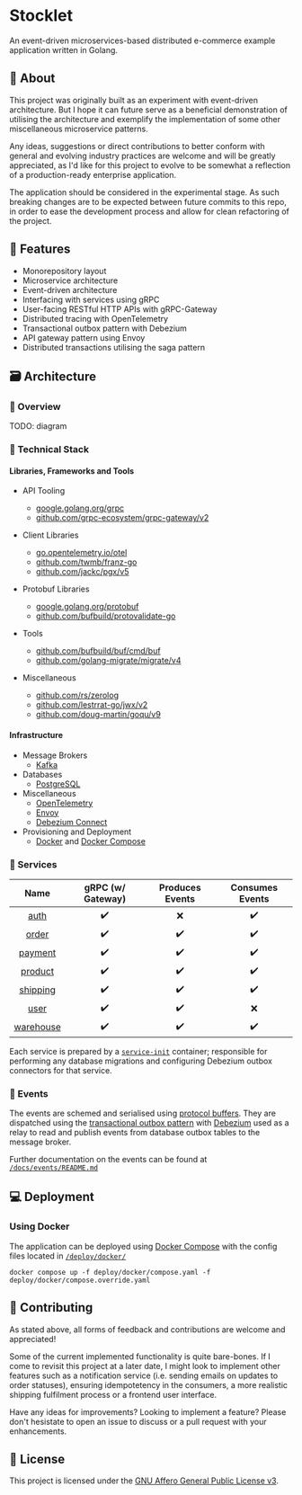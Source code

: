 # Stocklet

An event-driven microservices-based distributed e-commerce example application written in Golang.

## 📘 About

This project was originally built as an experiment with event-driven architecture. But I hope it can future serve as a beneficial demonstration of utilising the architecture and exemplify the implementation of some other miscellaneous microservice patterns.

Any ideas, suggestions or direct contributions to better conform with general and evolving industry practices are welcome and will be greatly appreciated, as I'd like for this project to evolve to be somewhat a reflection of a production-ready enterprise application.

The application should be considered in the experimental stage. As such breaking changes are to be expected between future commits to this repo, in order to ease the development process and allow for clean refactoring of the project.

## 📝 Features

* Monorepository layout
* Microservice architecture
* Event-driven architecture
* Interfacing with services using gRPC
* User-facing RESTful HTTP APIs with gRPC-Gateway
* Distributed tracing with OpenTelemetry
* Transactional outbox pattern with Debezium
* API gateway pattern using Envoy
* Distributed transactions utilising the saga pattern

## 🗃️ Architecture

### 🔎 Overview

TODO: diagram

### 🧰 Technical Stack

#### Libraries, Frameworks and Tools

* API Tooling
  * [google.golang.org/grpc](https://pkg.go.dev/google.golang.org/grpc)
  * [github.com/grpc-ecosystem/grpc-gateway/v2](https://pkg.go.dev/github.com/grpc-ecosystem/grpc-gateway/v2)

* Client Libraries
  * [go.opentelemetry.io/otel](https://pkg.go.dev/go.opentelemetry.io/otel)
  * [github.com/twmb/franz-go](https://pkg.go.dev/github.com/twmb/franz-go)
  * [github.com/jackc/pgx/v5](https://pkg.go.dev/github.com/jackc/pgx/v5)

* Protobuf Libraries
  * [google.golang.org/protobuf](https://pkg.go.dev/google.golang.org/protobuf)
  * [github.com/bufbuild/protovalidate-go](https://pkg.go.dev/github.com/bufbuild/protovalidate-go)

* Tools
  * [github.com/bufbuild/buf/cmd/buf](https://buf.build/docs/installation)
  * [github.com/golang-migrate/migrate/v4](https://pkg.go.dev/github.com/golang-migrate/migrate/v4#section-readme)

* Miscellaneous
  * [github.com/rs/zerolog](https://pkg.go.dev/github.com/rs/zerolog)
  * [github.com/lestrrat-go/jwx/v2](https://pkg.go.dev/github.com/lestrrat-go/jwx/v2)
  * [github.com/doug-martin/goqu/v9](https://pkg.go.dev/github.com/doug-martin/goqu/v9)

#### Infrastructure

* Message Brokers
  * [Kafka](https://hub.docker.com/r/bitnami/kafka)
* Databases
  * [PostgreSQL](https://hub.docker.com/_/postgres)
* Miscellaneous
  * [OpenTelemetry](https://opentelemetry.io/)
  * [Envoy](https://www.envoyproxy.io/)
  * [Debezium Connect](https://hub.docker.com/r/debezium/connect)
* Provisioning and Deployment
  * [Docker](https://www.docker.com/) and [Docker Compose](https://docs.docker.com/compose/)

### 🧩 Services

| Name | gRPC (w/ Gateway) | Produces Events | Consumes Events |
| :-: | :-: | :-: | :-: |
| [auth](/internal/svc/auth/) | ✔️ | ❌ | ✔️ |
| [order](/internal/svc/order/) | ✔️ | ✔️ | ✔️ |
| [payment](/internal/svc/payment/) | ✔️ | ✔️ | ✔️ |
| [product](/internal/svc/product/) | ✔️ | ✔️ | ✔️ |
| [shipping](/internal/svc/shipping/) | ✔️ | ✔️ | ✔️ |
| [user](/internal/svc/user/) | ✔️ | ✔️ | ❌ |
| [warehouse](/internal/svc/warehouse/) | ✔️ | ✔️ | ✔️ |

Each service is prepared by a [``service-init``](/cmd/service-init/) container; responsible for performing any database migrations and configuring Debezium outbox connectors for that service.

### 📇 Events

The events are schemed and serialised using [protocol buffers](https://protobuf.dev/). They are dispatched using the [transactional outbox pattern](https://microservices.io/patterns/data/transactional-outbox.html) with [Debezium](https://debezium.io/) used as a relay to read and publish events from database outbox tables to the message broker.

Further documentation on the events can be found at [``/docs/events/README.md``](/docs/events/README.md)

## 💻 Deployment

### Using Docker

The application can be deployed using [Docker Compose](https://docs.docker.com/compose/) with the config files located in [``/deploy/docker/``](/deploy/docker/)

``docker compose up -f deploy/docker/compose.yaml -f deploy/docker/compose.override.yaml``

## 🧪 Contributing

As stated above, all forms of feedback and contributions are welcome and appreciated!

Some of the current implemented functionality is quite bare-bones. If I come to revisit this project at a later date, I might look to implement other features such as a notification service (i.e. sending emails on updates to order statuses), ensuring idempotetency in the consumers, a more realistic shipping fulfilment process or a frontend user interface.

Have any ideas for improvements? Looking to implement a feature? Please don't hesistate to open an issue to discuss or a pull request with your enhancements.

## 📓 License

This project is licensed under the [GNU Affero General Public License v3](/LICENSE).
